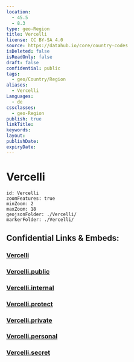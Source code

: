 ```yaml
---
location:
  - 45.5
  - 8.3
type: geo-Region
title: Vercelli
license: CC BY-SA 4.0
source: https://datahub.io/core/country-codes
isDeleted: false
isReadOnly: false
draft: false
confidential: public
tags:
  - geo/Country/Region
aliases:
  - Vercelli
Languages:
  - de
cssclasses:
  - geo-Region
publish: true
linkTitle:
keywords:
layout:
publishDate:
expiryDate:
---
```


# Vercelli

```leaflet
id: Vercelli
zoomFeatures: true 
minZoom: 2 
maxZoom: 18
geojsonFolder: ./Vercelli/
markerFolder: ./Vercelli/
```


## Confidential Links & Embeds: 

### [Vercelli](/_Standards/Earth/Continent/Europe/Europe~South/Italy/regions~Italy/Piedmont/Vercelli.md) 

### [Vercelli.public](/_public/Earth/Continent/Europe/Europe~South/Italy/regions~Italy/Piedmont/Vercelli.public.md) 

### [Vercelli.internal](/_internal/Earth/Continent/Europe/Europe~South/Italy/regions~Italy/Piedmont/Vercelli.internal.md) 

### [Vercelli.protect](/_protect/Earth/Continent/Europe/Europe~South/Italy/regions~Italy/Piedmont/Vercelli.protect.md) 

### [Vercelli.private](/_private/Earth/Continent/Europe/Europe~South/Italy/regions~Italy/Piedmont/Vercelli.private.md) 

### [Vercelli.personal](/_personal/Earth/Continent/Europe/Europe~South/Italy/regions~Italy/Piedmont/Vercelli.personal.md) 

### [Vercelli.secret](/_secret/Earth/Continent/Europe/Europe~South/Italy/regions~Italy/Piedmont/Vercelli.secret.md)

